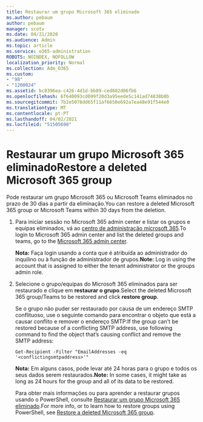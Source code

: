 ```yaml
---
title: Restaurar um grupo Microsoft 365 eliminado
ms.author: pebaum
author: pebaum
manager: scotv
ms.date: 04/21/2020
ms.audience: Admin
ms.topic: article
ms.service: o365-administration
ROBOTS: NOINDEX, NOFOLLOW
localization_priority: Normal
ms.collection: Adm_O365
ms.custom:
- "98"
- "1200024"
ms.assetid: bc0396ea-c426-4d1d-bb89-ced602d06fb6
ms.openlocfilehash: 6f640093cd099f20d3a95eede5c141ad74838b0b
ms.sourcegitcommit: 7b2e5078dd65f11af6650e692a7ea48e91f544e0
ms.translationtype: MT
ms.contentlocale: pt-PT
ms.lasthandoff: 04/02/2021
ms.locfileid: "51505698"
---
```

# <a name="restore-a-deleted-microsoft-365-group"></a><span data-ttu-id="e9a20-102">Restaurar um grupo Microsoft 365 eliminado</span><span class="sxs-lookup"><span data-stu-id="e9a20-102">Restore a deleted Microsoft 365 group</span></span>

<span data-ttu-id="e9a20-103">Pode restaurar um grupo Microsoft 365 ou Microsoft Teams eliminados no prazo de 30 dias a partir da eliminação.</span><span class="sxs-lookup"><span data-stu-id="e9a20-103">You can restore a deleted Microsoft 365 group or Microsoft Teams within 30 days from the deletion.</span></span>

1. <span data-ttu-id="e9a20-104">Para iniciar sessão no Microsoft 365 admin center e listar os grupos e equipas eliminados, vá ao [centro de administração microsoft 365](https://aka.ms/RestoreDeletedGroup).</span><span class="sxs-lookup"><span data-stu-id="e9a20-104">To login to Microsoft 365 admin center and list the deleted groups and teams, go to the [Microsoft 365 admin center](https://aka.ms/RestoreDeletedGroup).</span></span>

    <span data-ttu-id="e9a20-105">**Nota:** Faça login usando a conta que é atribuída ao administrador do inquilino ou à função de administrador de grupos.</span><span class="sxs-lookup"><span data-stu-id="e9a20-105">**Note:** Log in using the account that is assigned to either the tenant administrator or the groups admin role.</span></span>

1. <span data-ttu-id="e9a20-106">Selecione o grupo/equipas do Microsoft 365 eliminados para ser restaurado e clique em **restaurar o grupo**.</span><span class="sxs-lookup"><span data-stu-id="e9a20-106">Select the deleted Microsoft 365 group/Teams to be restored and click **restore group**.</span></span>

    <span data-ttu-id="e9a20-107">Se o grupo não puder ser restaurado por causa de um endereço SMTP conflituoso, use o seguinte comando para encontrar o objeto que está a causar conflito e remover o endereço SMTP:</span><span class="sxs-lookup"><span data-stu-id="e9a20-107">If the group can't be restored because of a conflicting SMTP address, use following command to find the object that’s causing conflict and remove the SMTP address:</span></span>

    `Get-Recipient -Filter "EmailAddresses -eq '<conflictingsmtpaddress>'"`

    <span data-ttu-id="e9a20-108">**Nota:** Em alguns casos, pode levar até 24 horas para o grupo e todos os seus dados serem restaurados.</span><span class="sxs-lookup"><span data-stu-id="e9a20-108">**Note:** In some cases, it might take as long as 24 hours for the group and all of its data to be restored.</span></span>

    <span data-ttu-id="e9a20-109">Para obter mais informações ou para aprender a restaurar grupos usando o PowerShell, consulte [Restaurar um grupo Microsoft 365 eliminado](https://go.microsoft.com/fwlink/?linkid=867802).</span><span class="sxs-lookup"><span data-stu-id="e9a20-109">For more info, or to learn how to restore groups using PowerShell, see [Restore a deleted Microsoft 365 group](https://go.microsoft.com/fwlink/?linkid=867802).</span></span>